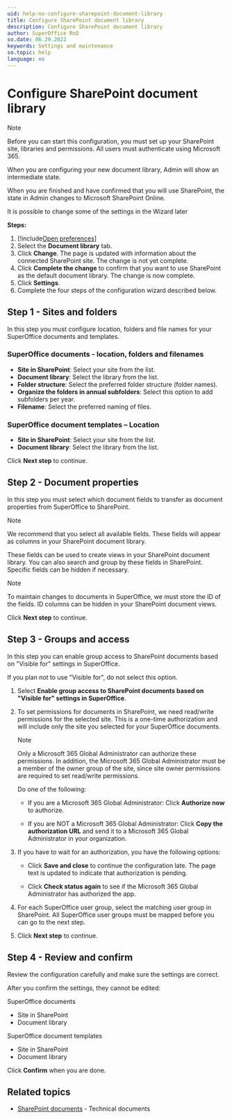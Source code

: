 ```yaml
---
uid: help-no-configure-sharepoint-document-library
title: Configure SharePoint document library
description: Configure SharePoint document library
author: SuperOffice RnD
so.date: 06.29.2022
keywords: Settings and maintenance
so.topic: help
language: no
---
```


# Configure SharePoint document library

> [!NOTE]
> Before you can start this configuration, you must set up your SharePoint site, libraries and permissions. All users must authenticate using Microsoft 365.

When you are configuring your new document library, Admin will show an intermediate state.

When you are finished and have confirmed that you will use SharePoint, the state in Admin changes to Microsoft SharePoint Online.

It is possible to change some of the settings in the Wizard later

**Steps:**

1. [!include[Open preferences](includes/open-preferences.md)]
2. Select the **Document library** tab.
3. Click **Change**. The page is updated with information about the connected SharePoint site. The change is not yet complete.
4. Click **Complete the change** to confirm that you want to use SharePoint as the default document library. The change is now complete.
5. Click **Settings**.
6. Complete the four steps of the configuration wizard described below.

## Step 1 - Sites and folders

In this step you must configure location, folders and file names for your SuperOffice documents and templates.

### SuperOffice documents - location, folders and filenames

* **Site in SharePoint**: Select your site from the list.
* **Document library**: Select the library from the list.
* **Folder structure**: Select the preferred folder structure (folder names).
* **Organize the folders in annual subfolders**: Select this option to add subfolders per year.
* **Filename**: Select the preferred naming of files.

### SuperOffice document templates – Location

* **Site in SharePoint**: Select your site from the list.
* **Document library**: Select the library from the list.

Click **Next step** to continue.

## Step 2 - Document properties

In this step you must select which document fields to transfer as document properties from SuperOffice to SharePoint.

> [!NOTE]
> We recommend that you select all available fields. These fields will appear as columns in your SharePoint document library.

These fields can be used to create views in your SharePoint document library. You can also search and group by these fields in SharePoint. Specific fields can be hidden if necessary.

> [!NOTE]
> To maintain changes to documents in SuperOffice, we must store the ID of the fields. ID columns can be hidden in your SharePoint document views.

Click **Next step** to continue.

## Step 3 - Groups and access

In this step you can enable group access to SharePoint documents based on "Visible for" settings in SuperOffice.

If you plan not to use "Visible for", do not select this option.

1. Select **Enable group access to SharePoint documents based on "Visible for" settings in SuperOffice**.

2. To set permissions for documents in SharePoint, we need read/write permissions for the selected site. This is a one-time authorization and will include only the site you selected for your SuperOffice documents.

    > [!NOTE]
    > Only a Microsoft 365 Global Administrator can authorize these permissions. In addition, the Microsoft 365 Global Administrator must be a member of the owner group of the site, since site owner permissions are required to set read/write permissions.

    Do one of the following:

    * If you are a Microsoft 365 Global Administrator: Click **Authorize now** to authorize.

    * If you are NOT a Microsoft 365 Global Administrator: Click **Copy the authorization URL** and send it to a Microsoft 365 Global Administrator in your organization.

3. If you have to wait for an authorization, you have the following options:

    * Click **Save and close** to continue the configuration late. The page text is updated to indicate that authorization is pending.

    * Click **Check status again** to see if the Microsoft 365 Global Administrator has authorized the app.

4. For each SuperOffice user group, select the matching user group in SharePoint. All SuperOffice user groups must be mapped before you can go to the next step.

5. Click **Next step** to continue.

## Step 4 - Review and confirm

Review the configuration carefully and make sure the settings are correct.

After you confirm the settings, they cannot be edited:

SuperOffice documents

* Site in SharePoint
* Document library

SuperOffice document templates

* Site in SharePoint
* Document library

Click **Confirm** when you are done.

## Related topics

* [SharePoint documents][1] - Technical documents

<!-- Referenced links -->
[1]: ../../../document/cloud/sharepoint-documents/index.md

<!-- Referenced images -->

